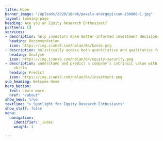```yaml
---
title: Home
banner_image: "/uploads/2020/10/06/pexels-energepiccom-159888-1.jpg"
layout: landing-page
heading: Are you an Equity Research Enthusiast?
partners: []
services:
- description: help investors make better-informed investment decisions
  heading: Recommendation
  icon: https://img.icons8.com/nolan/64/bonds.png
- description: holistically access both quantitative and qualitative factors
  heading: Analyse
  icon: https://img.icons8.com/nolan/64/equity-security.png
- description: understand and predict a company's intrinsic value with analytical
    skills
  heading: Predict
  icon: https://img.icons8.com/nolan/64/investment.png
sub_heading: Welcome Home
hero_button:
  text: Learn more
  href: "/about"
show_news: true
textline: "> Spotlight for Equity Research Enthusiasts"
show_staff: false
menu:
  navigation:
    identifier: _index
    weight: 1

---
```

